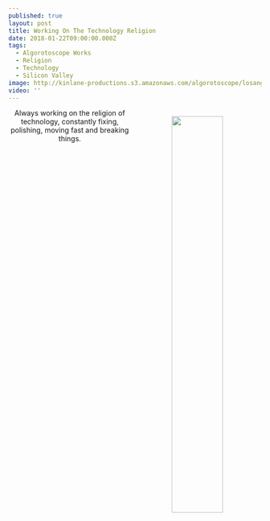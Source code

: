 ```yaml
---
published: true
layout: post
title: Working On The Technology Religion
date: 2018-01-22T09:00:00.000Z
tags:
  - Algorotoscope Works
  - Religion
  - Technology
  - Silicon Valley
image: http://kinlane-productions.s3.amazonaws.com/algorotoscope/losangelescloudy/dali_three/file-00_00_35_50.jpg
video: ''
---
```

<p align="center"><img src="{{ page.image }}" width="45%" align="right" style="padding: 15px;" /></p>
<center>Always working on the religion of technology, constantly fixing, polishing, moving fast and breaking things.</center>
